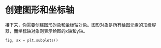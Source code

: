 # 创建图形和坐标轴

接下来，你需要创建图形对象和坐标轴对象。图形对象是所有绘图元素的顶级容器，而坐标轴对象则表示绘图的x轴和y轴。

```python
fig, ax = plt.subplots()
```
